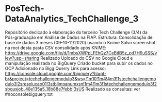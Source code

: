 # PosTech-DataAnalytics_TechChallenge_3
Repositório dedicado à elaboração do terceiro Tech Challenge (3/4) da Pós-graduação em Análise de Dados na FIAP.
  Estrutura:
    Consolidação de base de dados 3 meses (09-10-11/2020) usando o Knime
    Salvo screenshot na root desta pasta
    CSV consolidado após KNIME: https://drive.google.com/file/d/1mbsXWPpLFEhQz7CeBtIB5z_pd7H9uSSS/view?usp=sharing
      Realizado Uploado do CSV no Google Cloud e manipulação realizada no BigQuery
      Criado bucket para subir os dados no GCP
      Adicionado no Bigg Querry 
      Link para acesso: https://console.cloud.google.com/bigquery?hl=pt-br&project=techchallengemodulo3&ws=!1m10!1m4!4m3!1stechchallengemodulo3!2sresolucao01!3stblimpanumxsn!1m4!1m3!1stechchallengemodulo3!2sbquxjob_48e135a5_18b88e7febb!3sUS
      Realizado as consultas: ver #noconsolebigquery.txt
